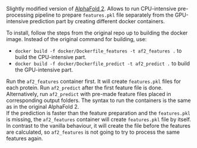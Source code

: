 Slightly modified version of [AlphaFold 2](https://github.com/deepmind/alphafold).
Allows to run CPU-intensive pre-processing pipeline to prepare `features.pkl` file separately 
from the GPU-intensive prediction part by creating different docker containers.

To install, follow the steps from the original repo up to building the docker image.
Instead of the original command for building, use:
- `docker build -f docker/Dockerfile_features -t af2_features .` to build the CPU-intensive part.
- `docker build -f docker/Dockerfile_predict -t af2_predict .` to build the GPU-intensive part.

Run the `af2_features` container first. It will create `features.pkl` files for each protein. 
Run `af2_predict` after the first feature file is done. \
Alternatively, run `af2_predict` with pre-made feature files placed in corresponding output folders.
The syntax to run the containers is the same as in the original AlphaFold 2. \
If the prediction is faster than the feature preparation and the `features.pkl` is missing, 
the `af2_features` container will create `features.pkl` file by itself. In contrast to 
the vanilla behaviour, it will create the file before the features are calculated, so `af2_features`
is not going to try to process the same features again.